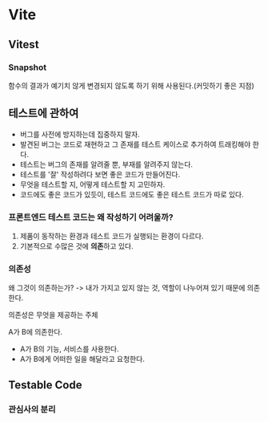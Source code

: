 # Vite

## Vitest

### Snapshot

함수의 결과가 예기치 않게 변경되지 않도록 하기 위해 사용된다.(커밋하기 좋은 지점)

## 테스트에 관하여

- 버그를 사전에 방지하는데 집중하지 말자.
- 발견된 버그는 코드로 재현하고 그 존재를 테스트 케이스로 추가하여 트래킹해야 한다.
- 테스트는 버그의 존재를 알려줄 뿐, 부재를 알려주지 않는다.
- 테스트를 '잘' 작성하려다 보면 좋은 코드가 만들어진다.
- 무엇을 테스트할 지, 어떻게 테스트할 지 고민하자.
- 코드에도 좋은 코드가 있듯이, 테스트 코드에도 좋은 테스트 코드가 따로 있다.

### 프론트엔드 테스트 코드는 왜 작성하기 어려울까?

1. 제품이 동작하는 환경과 테스트 코드가 실행되는 환경이 다르다.
2. 기본적으로 수많은 것에 **의존**하고 있다.

### 의존성

왜 그것이 의존하는가? -> 내가 가지고 있지 않는 것, 역할이 나누어져 있기 때문에 의존한다.

의존성은 무엇을 제공하는 주체

A가 B에 의존한다.

- A가 B의 기능, 서비스를 사용한다.
- A가 B에게 어떠한 일을 해달라고 요청한다.

## Testable Code

### 관심사의 분리
